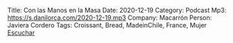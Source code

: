 Title: Con las Manos en la Masa 
Date: 2020-12-19
Category: Podcast
Mp3: https://s.danilorca.com/2020-12-19.mp3
Company: Macarrón
Person: Javiera Cordero
Tags: Croissant, Bread, MadeinChile, France, Mujer
<a href="https://s.danilorca.com/2020-12-19.mp3" type="audio/mpeg">
Escuchar
</a>
